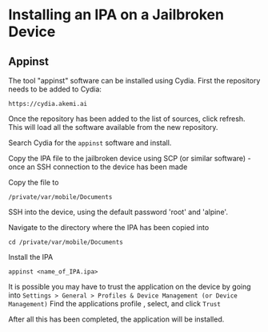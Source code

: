# Installing an IPA on a Jailbroken Device

## Appinst

The tool "appinst" software can be installed using Cydia. First the repository needs to be added to Cydia:

`https://cydia.akemi.ai`

Once the repository has been added to the list of sources, click refresh. This will load all the software available from the new repository.

Search Cydia for the `appinst` software and install.

Copy the IPA file to the jailbroken device using SCP (or similar software) - once an SSH connection to the device has been made

Copy the file to 

`/private/var/mobile/Documents`

SSH into the device, using the default password 'root' and 'alpine'.

Navigate to the directory where the IPA has been copied into 

`cd /private/var/mobile/Documents`

Install the IPA

`appinst <name_of_IPA.ipa>`

It is possible you may have to trust the application on the device by going into `Settings > General > Profiles & Device Management (or Device Management)` Find the applications profile , select, and click `Trust`

After all this has been completed, the application will be installed.



